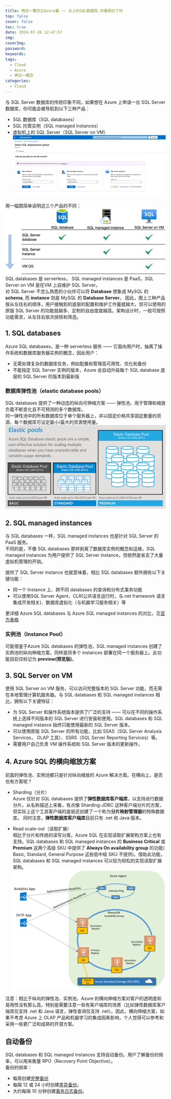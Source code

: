 ```yaml
---
title: 两日一概念之Azure篇 —— 云上的SQL数据库,你看明白了吗
top: false
cover: false
toc: true
date: 2024-07-26 12:47:57
img: 
coverImg: 
password: 
keywords: 
tags:
  - Cloud
  - Azure
  - 两日一概念
categories:
  - Cloud
---
```

与 SQL Server 数据库的传统印象不同，如果想在 Azure 上申请一台 SQL Server 数据库，你可能会被导航到以下三种产品：  
- SQL 数据库（SQL databases）  
- SQL 托管实例（SQL managed instances）  
- 虚拟机上的 SQL Server（SQL Server on VM）  
![](两日一概念之Azure篇-——-云上的SQL数据库-你看明白了吗/SQLs.png)

用一幅图简单说明这三个产品的不同：  
![](两日一概念之Azure篇-——-云上的SQL数据库-你看明白了吗/azure-sql-servers.png)
SQL databases 是 serverless， SQL managed instances 是 PaaS，SQL Server on VM 是在VM 上自维护 SQL Server。  
对 SQL Server 不怎么熟悉的小伙伴可以将 **Database** 想象成 MySQL 的 **schema**, 而 **instance** 则是 MySQL 的 **Database Server**。 
因此，图上三种产品按从左往右的顺序，用户接触到的底层的配置和维护工作量就越大，但可以使用的原版 SQL Server 的功能就越多、定制的自由度就越高。架构设计时，一般可按照功能需求，从左往右依次排除和筛选。  

## 1. SQL databases
Azure SQL databases，是一种 serverless 服务 —— 它面向用户时，抽离了操作系统和数据库服务器实例的概念，因此用户：  
- 无需处理复杂的数据库任务，例如配置和管理高可用性、优化和备份  
- 不能指定 SQL Server 实例的版本，Azure 会自动升级每个 SQL database 底层的 SQL Server 的版本到最新版  

### 数据库弹性池（elastic database pools）
SQL databases 提供了一种动态的纵向可伸缩方案 —— 弹性池，用于管理和缩放负载不断变化且不可预测的多个数据库。  
同一弹性池中的所有数据库位于单个服务器上，并以固定价格共享固定数量的资源，每个数据库可设定最小/最大的资源使用量。
![](两日一概念之Azure篇-——-云上的SQL数据库-你看明白了吗/elastic-pools.png)

## 2. SQL managed instances
与 SQL databases 一样，SQL managed instances 也是针对 SQL Server 的 PaaS 服务。  
不同的是，不像 SQL databases 那样剥离了数据库实例的概念和运维，SQL managed instances 为用户提供了 SQL Server instance，但依然是省去了大量虚拟机管理的开销。  

提供了 SQL Server instance 也就意味着，相比 SQL databases 额外拥有以下关键功能：  
- 同一个 Instance 上、跨不同 databases 的查询和分布式事务功能  
- 可以使用SQL Server Agent、CLR(公共语言运行时，与.net framework 语言集成开发相关)、数据库虚拟化（与机器学习服务相关）等   

更详细 Azure SQL databases 与 Azure SQL managed instances 的对比，见[官方表格](https://learn.microsoft.com/en-us/azure/azure-sql/database/features-comparison?view=azuresql)

### 实例池（Instance Pool）
可能借鉴于Azure SQL databases 的弹性池，SQL managed instances 创建了实例池的纵向伸缩方案，同样是将多个 instances 部署在同一个服务器上。此功能目前仅标记为 **preview(预览版)**。

## 3. SQL Server on VM
使用 SQL Server on VM 服务，可以访问完整版本的 SQL Server 功能，而无需在本地管理计算机服务器。与 SQL databases 和 SQL managed instances 相比，拥有以下关键特征：  
- 为 SQL Server 和操作系统版本提供了广泛的支持 —— 可以在不同的操作系统上选择不同版本的 SQL Server 进行安装和使用。SQL databases 和 SQL managed instance 始终只能使用最新的 SQL Server 版本。  
- 可以使用原版 SQL Server 的所有功能，比如 SSAS（SQL Server Analysis Services， OLAP 工具）、SSRS（SQL Server Reporting Services）等。  
- 需要用户自己负责 VM 操作系统和 SQL Server 版本的更新操作。    

## 4. Azure SQL 的横向缩放方案
前面的弹性池、实例池都只是针对纵向缩放的 Azure 解决方案。在横向上，是否也有方案呢？   
- Sharding（分片）  
  Azure 仅针对 SQL databases 提供了**弹性数据库客户端库**，以支持进行数据分片。从名称描述上来看，有点像 Sharding-JDBC 这种客户端分片的方案，但实际上这个工具客户端的底层还创建了一个称为**分片映射管理器**的特殊数据库。
  同时注意，**弹性数据库客户端库**目前只有 .net 和 Java 版本。
  
- Read scale-out（读取扩展）  
  相比于分片和传统的读写分离，Azure SQL 在实现读取扩展架构方案上也有支持。SQL databases 和 SQL managed instances 的 **Business Critical** 或 **Premium** 这两个高级 SKU 中提供了 **Always On availability group** 的功能( Basic, Standard, General Purpose 这些低中级 SKU 不提供)。借助此功能，SQL databases 和 SQL managed instances 可以较为轻松的实现读取扩展架构。
    ![](两日一概念之Azure篇-——-云上的SQL数据库-你看明白了吗/business-critical-service-tier-read-scale-out.png)  

注意：相比于纵向的弹性池、实例池，Azure 的横向伸缩方案对客户的透明度和易用性没有那么高，特别是需要注意一些有客户端库的场景（比如弹性数据库客户端库仅支持 .net 和 Java 语言，弹性查询仅支持 .net）。因此，横向伸缩方案，如果不考虑 Azure 上 OLAP 产品和机器学习的集成因素影响，个人觉得可以参考和采用一些更广泛和成熟的开源方案。  

## 自动备份
SQL databases 和 SQL managed instances 支持自动备份。用户了解备份的频率，可以用来衡量 RPO（Recovery Point Objective）。  
备份的频率：
- 每周创建[完整备份](https://learn.microsoft.com/zh-cn/sql/relational-databases/backup-restore/full-database-backups-sql-server)
- 每隔 12 或 24 小时创建[差异备份](https://learn.microsoft.com/zh-cn/sql/relational-databases/backup-restore/differential-backups-sql-server)。
- 大约每隔 10 分钟创建[事务日志备份](https://learn.microsoft.com/zh-cn/sql/relational-databases/backup-restore/transaction-log-backups-sql-server)。
